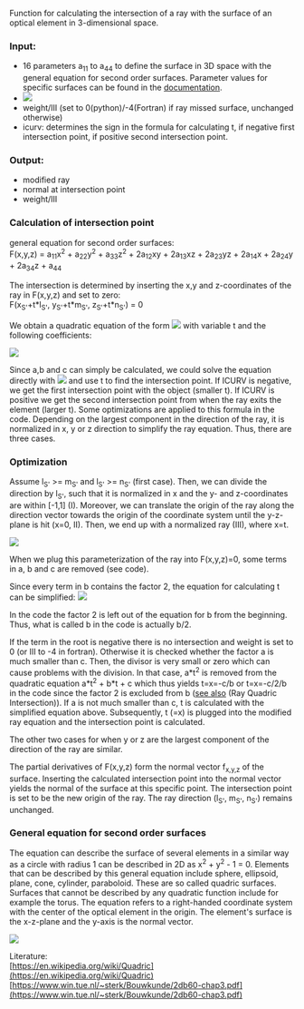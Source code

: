 Function for calculating the intersection of a ray with the surface of an optical element in 3-dimensional space.

### Input: 

* 16 parameters a<sub>11</sub> to a<sub>44</sub> to define the surface in 3D space with the general equation for second order surfaces. Parameter values for specific surfaces can be found in the [documentation](https://it-ed-git.basisit.de/RAY/RAY/-/wikis/uploads/bdcf4515e03b2fccf462c5f0d76052c3/Paper_Schaefers_RAY_Springer_2007.pdf).
* <img src="https://latex.codecogs.com/svg.latex?\small&space;ray=\begin{bmatrix} x_{S'} \\ y_{S'} \\z_{S'} \\ \end{bmatrix} + t \begin{bmatrix} l_{S'} \\ m_{S'}\\ n_{S'} \\ \end{bmatrix}"/>
* weight/III (set to 0(python)/-4(Fortran) if ray missed surface, unchanged otherwise)
* icurv: determines the sign in the formula for calculating t, if negative first intersection point, if positive second intersection point.

### Output:

* modified ray
* normal at intersection point
* weight/III

### Calculation of intersection point
general equation for second order surfaces:<br>
F(x,y,z) = a<sub>11</sub>x<sup>2</sup> + a<sub>22</sub>y<sup>2</sup> + a<sub>33</sub>z<sup>2</sup> + 2a<sub>12</sub>xy + 2a<sub>13</sub>xz + 2a<sub>23</sub>yz + 2a<sub>14</sub>x + 2a<sub>24</sub>y + 2a<sub>34</sub>z + a<sub>44</sub> 

The intersection is determined by inserting the x,y and z-coordinates of the ray in F(x,y,z) and set to zero: <br>
F(x<sub>S'</sub>+t\*l<sub>S'</sub>, y<sub>S'</sub>+t\*m<sub>S'</sub>, z<sub>S'</sub>+t\*n<sub>S'</sub>) = 0

We obtain a quadratic equation of the form <img src="https://latex.codecogs.com/svg.latex?\small&space;0=a\cdot t^2+b\cdot t+c" /> with variable t and the following coefficients:

<img src="https://latex.codecogs.com/svg.latex?\small&space;
\begin{align*}
    a &= a_{11}l_{S'}^2 + a_{22}m_{S'}^2 + a_{33}n_{S'}^2 + 2a_{13}l_{S'}n_{S'} + 2a_{12}l_{S'}m_{S'} + 2a_{23}m_{S'}n_{S'} \\
    b &= 2a_{11}x_{S'}l_{S'} + 2a_{22}y_{S'}m_{S'} + 2a_{33}z_{S'}n_{S'} \\
    &+ 2a_{12}y_{S'}l_{S'} + 2a_{12}x_{S'}m_{S'} 
    + 2a_{13}z_{S'}l_{S'} + 2a_{13}x_{S'}n_{S'} \\
    &+ 2a_{23}z_{S'}m_{S'} + 2a_{23}y_{S'}n_{S'} 
    + 2a_{14}l_{S'} + 2a_{24}m_{S'} + 2a_{34}n_{S'} \\
    c &= a_{11}x_{S'}^2 + a_{22}y_{S'}^2 + a_{33}z_{S'}^2 + 2a_{12}x_{S'}y_{S'} + 2a_{13}x_{S'}z_{S'} + 2a_{23}y_{S'}z_{S'} \\ 
    &+ 2a_{14}x_{S'} + 2a_{24}y_{S'} + 2a_{34}z_{S'} + a_{44}
\end{align*}" />

Since a,b and c can simply be calculated, we could solve the equation directly with <img src="https://latex.codecogs.com/svg.latex?\small&space;t=\frac{-b+ICURV\cdot \sqrt{b^2-4ac}}{2a}" /> and use t to find the intersection point. If ICURV is negative, we get the first intersection point with the object (smaller t). If ICURV is positive we get the second intersection point from when the ray exits the element (larger t). Some optimizations are applied to this formula in the code. Depending on the largest component in the direction of the ray, it is normalized in x, y or z direction to simplify the ray equation. Thus, there are three cases.

### Optimization

Assume l<sub>S'</sub> >= m<sub>S'</sub> and l<sub>S'</sub> >= n<sub>S'</sub> (first case). Then, we can divide the direction by l<sub>S'</sub>, such that it is normalized in x and the y- and z-coordinates are within [-1,1] (I). Moreover, we can translate the origin of the ray along the direction vector towards the origin of the coordinate system until the y-z-plane is hit (x=0, II). Then, we end up with a normalized ray (III), where x=t.

<img src="https://latex.codecogs.com/svg.latex?\small&space;
\begin{align*}
    ray 
    &\overset{\text{I}}{=} \begin{bmatrix} x_{S'} \\ y_{S'} \\z_{S'} \\ \end{bmatrix} + t \begin{bmatrix} 1 \\ m_{S'}/l_{S'}\\ n_{S'}/l_{S'} \\ \end{bmatrix} \\
    &\overset{\text{II}}{=} \begin{bmatrix} x_{S'}-1\cdot x_{S'} \\ y_{S'} - (m_{S'}/l_{S'}) \cdot y_{S'} \\z_{S'} - (n_{S'}/l_{S'}) \cdot z_{S'} \\ \end{bmatrix} + t \begin{bmatrix} 1 \\ m_{S'}/l_{S'}\\ n_{S'}/l_{S'} \\ \end{bmatrix} \\
    &\overset{\text{III}}{=} \begin{bmatrix} 0 \\ y \\ z \end{bmatrix} + t \begin{bmatrix} 1 \\ a_{ml} \\ a_{nl} \\ \end{bmatrix} 
\end{align*}" />

When we plug this parameterization of the ray into F(x,y,z)=0, some terms in a, b and c are removed (see code).

Since every term in b contains the factor 2, the equation for calculating t can be simplified:
<img src="https://latex.codecogs.com/svg.latex?\small&space;
\begin{align*}
    t = \frac{-2\frac{b}{2} +ICURV \cdot \sqrt{(2\frac{b}{2})^2 - 4ac}}{2a} = \frac{-2\frac{b}{2} +ICURV \cdot 2\sqrt{(\frac{b}{2})^2 - ac}}{2a} = \frac{-\frac{b}{2} +ICURV \cdot \sqrt{(\frac{b}{2})^2 - ac}}{a}
\end{align*}" />

In the code the factor 2 is left out of the equation for b from the beginning. Thus, what is called b in the code is actually b/2.

If the term in the root is negative there is no intersection and weight is set to 0 (or III to -4 in fortran). 
Otherwise it is checked whether the factor a is much smaller than c. Then, the divisor is very small or zero which can cause problems with the division. In that case, a\*t<sup>2</sup> is removed from the quadratic equation a\*t<sup>2</sup> + b\*t + c which thus yields t=x=-c/b or t=x=-c/2/b in the code since the factor 2 is excluded from b ([see also](https://www.cs.uaf.edu/2012/spring/cs481/section/0/lecture/01_26_ray_intersections.html) (Ray Quadric Intersection)). 
If a is not much smaller than c, t is calculated with the simplified equation above. Subsequently, t (=x) is plugged into the modified ray equation and the intersection point is calculated.

The other two cases for when y or z are the largest component of the direction of the ray are similar.

The partial derivatives of F(x,y,z) form the normal vector f<sub>x,y,z</sub> of the surface. Inserting the calculated intersection point into the normal vector yields the normal of the surface at this specific point. The intersection point is set to be the new origin of the ray. The ray direction (l<sub>S'</sub>, m<sub>S'</sub>, n<sub>S'</sub>) remains unchanged.

### General equation for second order surfaces
The equation can describe the surface of several elements in a similar way as a circle with radius 1 can be described in 2D as x<sup>2</sup> + y<sup>2</sup> - 1 = 0. Elements that can be described by this general equation include sphere, ellipsoid, plane, cone, cylinder, paraboloid. These are so called quadric surfaces. Surfaces that cannot be described by any quadratic function include for example the torus.
The equation refers to a right-handed coordinate system with the center of the optical element in the origin. The element's surface is the x-z-plane and the y-axis is the normal vector. 

<img src="https://latex.codecogs.com/svg.latex?\small&space;
\begin{align*}
    F(x,y,z) &= \vec{x}^TA\vec{x} \\
    \vec{x} = \begin{bmatrix} x \\ y \\ z \\ 1 \end{bmatrix}
    A &= \begin{bmatrix} a_{11} & a_{12} & a_{13} & a_{14} \\
    a_{21} & a_{22} & a_{23} & a_{24} \\
    a_{31} & a_{32} & a_{33} & a_{34} \\
    a_{41} & a_{42} & a_{43} & a_{44} 
    \end{bmatrix} \\
    a_{ij} = a_{ji} &\Rightarrow A^T = A
\end{align*}" />

Literature: <br>
[https://en.wikipedia.org/wiki/Quadric](https://en.wikipedia.org/wiki/Quadric) <br>
[https://www.win.tue.nl/~sterk/Bouwkunde/2db60-chap3.pdf](https://www.win.tue.nl/~sterk/Bouwkunde/2db60-chap3.pdf)
